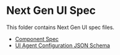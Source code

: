 # Next Gen UI Spec

This folder contains Next Gen UI spec files.

* [Component Spec](./component/README.md)
* [UI Agent Configuration JSON Schema](./config/agent_config.schema.json)
